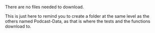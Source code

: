 There are no files needed to download. 

This is just here to remind you to create a folder at the same level as the others named Podcast-Data, as that is where the tests and the functions download to. 
